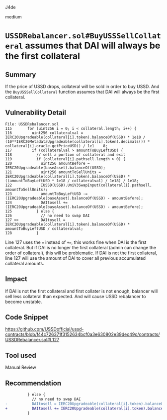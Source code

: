 J4de

medium

# `USSDRebalancer.sol#BuyUSSSellCollateral` assumes that DAI will always be the first collateral

## Summary

If the price of USSD drops, collateral will be sold in order to buy USSD. And the  `BuyUSSSellCollateral` function assumes that DAI will always be the first collateral.

## Vulnerability Detail

```solidity
File: USSDRebalancer.sol
115       for (uint256 i = 0; i < collateral.length; i++) {
116         uint256 collateralval = IERC20Upgradeable(collateral[i].token).balanceOf(USSD) * 1e18 / (10**IERC20MetadataUpgradeable(collateral[i].token).decimals()) * collateral[i].oracle.getPriceUSD() / 1e1    8;
117         if (collateralval > amountToBuyLeftUSD) {
118           // sell a portion of collateral and exit
119           if (collateral[i].pathsell.length > 0) {
120             uint256 amountBefore = IERC20Upgradeable(baseAsset).balanceOf(USSD);
121             uint256 amountToSellUnits = IERC20Upgradeable(collateral[i].token).balanceOf(USSD) * ((amountToBuyLeftUSD * 1e18 / collateralval) / 1e18) / 1e18;
122             IUSSD(USSD).UniV3SwapInput(collateral[i].pathsell, amountToSellUnits);
123             amountToBuyLeftUSD -= (IERC20Upgradeable(baseAsset).balanceOf(USSD) - amountBefore);
124             DAItosell += (IERC20Upgradeable(baseAsset).balanceOf(USSD) - amountBefore);
125           } else {
126             // no need to swap DAI
127 >>          DAItosell = IERC20Upgradeable(collateral[i].token).balanceOf(USSD) * amountToBuyLeftUSD / collateralval;
128           }
```

Line 127 uses the `=` instead of `+=`, this works fine when DAI is the first collateral. But if DAI is no longer the first collateral (admin can change the order of collateral), this will be problematic. If DAI is not the first collateral, line 127 will use the amount of DAI to cover all previous accumulated collateral amounts.

## Impact

If DAI is not the first collateral and first collater is not enough, balancer will sell less collateral than expected. And will cause USSD rebalancer to become unstable.

## Code Snippet

https://github.com/USSDofficial/ussd-contracts/blob/f44c726371f3152634bcf0a3e630802e39dec49c/contracts/USSDRebalancer.sol#L127

## Tool used

Manual Review

## Recommendation

```diff
          } else {
            // no need to swap DAI
-           DAItosell = IERC20Upgradeable(collateral[i].token).balanceOf(USSD) * amountToBuyLeftUSD / collateralval;
+           DAItosell += IERC20Upgradeable(collateral[i].token).balanceOf(USSD) * amountToBuyLeftUSD / collateralval;
          }
```
